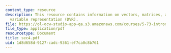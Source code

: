 ```yaml
---
content_type: resource
description: This resource contains information on vectors, matrices, and discrete
  variable representation (DVR).
file: https://ol-ocw-studio-app-qa.s3.amazonaws.com/courses/5-73-introductory-quantum-mechanics-i-fall-2005/1d8d658d9127cadc9361ef7ca0c8b761_sec4.pdf
file_type: application/pdf
resourcetype: Document
title: sec4.pdf
uid: 1d8d658d-9127-cadc-9361-ef7ca0c8b761
---
```

